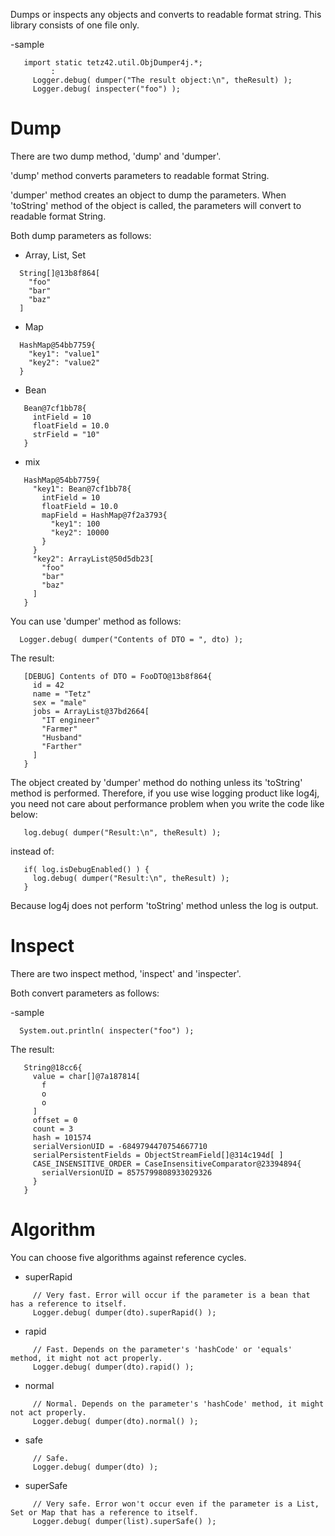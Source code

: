 Dumps or inspects any objects and converts to readable format string. This library consists of one file only.

-sample
```
   import static tetz42.util.ObjDumper4j.*;
         :
     Logger.debug( dumper("The result object:\n", theResult) );
     Logger.debug( inspecter("foo") );
```

# Dump #
There are two dump method, 'dump' and 'dumper'.

'dump' method converts parameters to readable format String.

'dumper' method creates an object to dump the parameters.
When 'toString' method of the object is called, the parameters will convert to readable format String.

Both dump parameters as follows:

- Array, List, Set
```
  String[]@13b8f864[
    "foo"
    "bar"
    "baz"
  ]
```

- Map
```
  HashMap@54bb7759{
    "key1": "value1"
    "key2": "value2"
  }
```

- Bean
```
   Bean@7cf1bb78{
     intField = 10
     floatField = 10.0
     strField = "10"
   }
```

- mix
```
   HashMap@54bb7759{
     "key1": Bean@7cf1bb78{
       intField = 10
       floatField = 10.0
       mapField = HashMap@7f2a3793{
         "key1": 100
         "key2": 10000
       }
     }
     "key2": ArrayList@50d5db23[
       "foo"
       "bar"
       "baz"
     ]
   }
```


You can use 'dumper' method as follows:
```
  Logger.debug( dumper("Contents of DTO = ", dto) );
```
The result:
```
   [DEBUG] Contents of DTO = FooDTO@13b8f864{
     id = 42
     name = "Tetz"
     sex = "male"
     jobs = ArrayList@37bd2664[
       "IT engineer"
       "Farmer"
       "Husband"
       "Farther"
     ]
   }
```


The object created by 'dumper' method do nothing unless its 'toString' method is performed.
Therefore, if you use wise logging product like log4j, you need not care about performance problem when you write the code like below:
```
   log.debug( dumper("Result:\n", theResult) );
```
instead of:
```
   if( log.isDebugEnabled() ) {
     log.debug( dumper("Result:\n", theResult) );
   }
```
Because log4j does not perform 'toString' method unless the log is output.


# Inspect #

There are two inspect method, 'inspect' and 'inspecter'.

Both convert parameters as follows:

-sample
```
  System.out.println( inspecter("foo") );
```
The result:
```
   String@18cc6{
     value = char[]@7a187814[
       f
       o
       o
     ]
     offset = 0
     count = 3
     hash = 101574
     serialVersionUID = -6849794470754667710
     serialPersistentFields = ObjectStreamField[]@314c194d[ ]
     CASE_INSENSITIVE_ORDER = CaseInsensitiveComparator@23394894{
       serialVersionUID = 8575799808933029326
     }
   }
```

# Algorithm #

You can choose five algorithms against reference cycles.

- superRapid
```
     // Very fast. Error will occur if the parameter is a bean that has a reference to itself.
     Logger.debug( dumper(dto).superRapid() );
```

- rapid
```
     // Fast. Depends on the parameter's 'hashCode' or 'equals' method, it might not act properly.
     Logger.debug( dumper(dto).rapid() );
```

- normal
```
     // Normal. Depends on the parameter's 'hashCode' method, it might not act properly.
     Logger.debug( dumper(dto).normal() );
```

- safe
```
     // Safe.
     Logger.debug( dumper(dto) );
```

- superSafe
```
     // Very safe. Error won't occur even if the parameter is a List, Set or Map that has a reference to itself.
     Logger.debug( dumper(list).superSafe() );
```